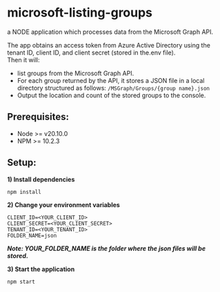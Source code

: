 # microsoft-listing-groups
a NODE application which processes data from the Microsoft Graph API.

The app obtains an access token from Azure Active Directory using the tenant ID, 
client ID, and client secret (stored in the.env file).  
Then it will: 
- list groups from the Microsoft Graph API. 
- For each group returned by the API, it stores a JSON file in a local directory structured as follows:
```/MSGraph/Groups/{group name}.json```
- Output the location and count of the stored groups to the console.

## Prerequisites:
- Node >= v20.10.0
- NPM >= 10.2.3

## Setup:
**1) Install dependencies**
```shell
npm install
```
**2) Change your environment variables**
```
CLIENT_ID=<YOUR_CLIENT_ID>
CLIENT_SECRET=<YOUR_CLIENT_SECRET>
TENANT_ID=<YOUR_TENANT_ID>
FOLDER_NAME=json
```
***Note: YOUR_FOLDER_NAME is the folder where the json files will be stored.***

**3) Start the application**
```shell
npm start
```





